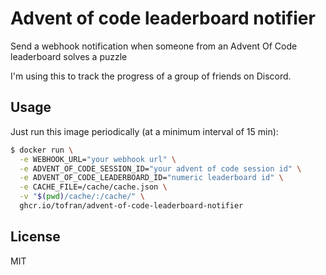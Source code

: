 # Advent of code leaderboard notifier

Send a webhook notification when someone from an Advent Of Code leaderboard solves a puzzle

I'm using this to track the progress of a group of friends on Discord.

## Usage

Just run this image periodically (at a minimum interval of 15 min):

```sh
$ docker run \
  -e WEBHOOK_URL="your webhook url" \
  -e ADVENT_OF_CODE_SESSION_ID="your advent of code session id" \
  -e ADVENT_OF_CODE_LEADERBOARD_ID="numeric leaderboard id" \
  -e CACHE_FILE=/cache/cache.json \
  -v "$(pwd)/cache/:/cache/" \
  ghcr.io/tofran/advent-of-code-leaderboard-notifier
```

## License

MIT